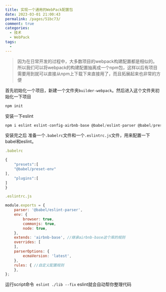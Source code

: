 ```yaml
---
title: 实现一个通用的WebPack配置包
date: 2023-03-01 21:00:43
permalink: /pages/51bc73/
comment: true
categories:
  - 技术
  - WebPack
tags:
  - 
---
```


>因为在日常开发的过程中，大多数项目的webpack构建配置都是相似的。所以我们可以将webpack的构建配置抽离成一个npm包，这样以后有项目需要用到就可以直接从npm上下载下来直接用了，而且拓展起来也非常的方便

首先初始化一个项目，新建一个文件夹```builder-webpack```。然后进入这个文件夹初始化一下项目
```js
npm init
```
安装一下eslint
```js
npm i eslint eslint-config-airbnb-base @babel/eslint-parser @babel/preset-env @babel/core -D
```
安装完之后 准备一个```.babelrc```文件和一个```.eslintrc.js```文件，用来配置一下babel和eslint。
```js
.babelrc

{
    "presets":[
    "@babel/preset-env"
],
    "plugins":[
]
}

```
```js
.eslintrc.js

module.exports = {
    parser: '@babel/eslint-parser',
    env: {
        browser: true,
        commonjs: true,
        node: true,
    },
    extends: 'airbnb-base', //继承airbnb-base这个库的规则
    overrides: [
    ],
    parserOptions: {
        ecmaVersion: 'latest',
    },
    rules: { //自定义配置规则
    },
};

```

运行script命令``` eslint ./lib --fix``` eslint就会自动帮你整理代码






